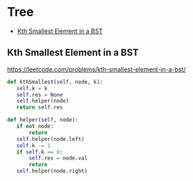# Tree

 + [Kth Smallest Element in a BST](#kth-smallest-element-in-a-bst)
 
 ## Kth Smallest Element in a BST

 https://leetcode.com/problems/kth-smallest-element-in-a-bst/

 ```python
def kthSmallest(self, node, k):
	self.k = k
	self.res = None
	self.helper(node)
	return self.res

def helper(self, node):
	if not node:
		return
	self.helper(node.left)
	self.k -= 1
	if self.k == 0:
		self.res = node.val
		return
	self.helper(node.right)
 ```
 